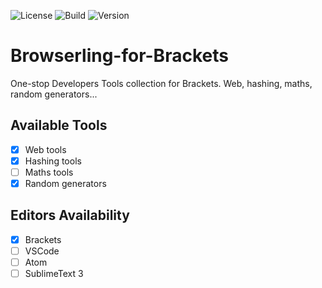 ![License](https://img.shields.io/github/license/OSS-Enthusiasts/Browserling-for-Brackets)  ![Build](https://img.shields.io/travis/OSS-Enthusiasts/Browserling-for-Brackets) ![Version](https://img.shields.io/github/v/release/OSS-Enthusiasts/Browserling-for-Brackets)

# Browserling-for-Brackets
One-stop Developers Tools collection for Brackets. Web, hashing, maths, random generators...

## Available Tools

- [x] Web tools
- [x] Hashing tools
- [ ] Maths tools
- [x] Random generators

## Editors Availability

- [x] Brackets
- [ ] VSCode
- [ ] Atom
- [ ] SublimeText 3
